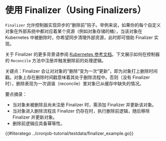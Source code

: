 # 使用 Finalizer（Using Finalizers）

`Finalizer` 允许控制器实现异步的“删除前”钩子。举例来说，如果你的每个自定义对象在外部系统中都对应着某个资源（例如对象存储的桶），当该对象在 Kubernetes 中被删除时，你希望同步清理外部资源，此时即可借助 Finalizer 实现。

关于 Finalizer 的更多背景请参阅 [Kubernetes 参考文档](https://kubernetes.io/docs/tasks/extend-kubernetes/custom-resources/custom-resource-definitions/#finalizers)。下文展示如何在控制器的 `Reconcile` 方法中注册并触发删除前的处理逻辑。

关键点：Finalizer 会让对对象的“删除”变为一次“更新”，即为对象打上删除时间戳。对象上存在删除时间戳意味着其处于删除流程中。否则（没有 Finalizer 时），删除表现为一次调谐（reconcile）里对象已从缓存中缺失的情况。

要点摘录：
- 当对象未被删除且尚未注册 Finalizer 时，需添加 Finalizer 并更新该对象。
- 当对象进入删除流程且 Finalizer 仍存在时，执行删除前逻辑，随后移除 Finalizer 并更新对象。
- 删除前逻辑应具备幂等性。

{{#literatego ../cronjob-tutorial/testdata/finalizer_example.go}}
